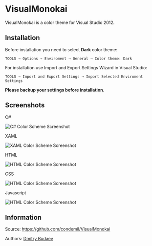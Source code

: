 # VisualMonokai

VisualMonokai is a color theme for Visual Studio 2012.

## Installation

Before installation you need to select **Dark** color theme:

	TOOLS → Options → Enviroment → General → Color theme: Dark

For installation use Import and Export Settings Wizard in Visual Studio:

	TOOLS → Import and Export Settings → Import Selected Enviroment Settings

**Please backup your settings before installation.**


## Screenshots

C#

![C# Color Scheme Screenshot][csharp]


XAML

![XAML Color Scheme Screenshot][xaml]


HTML

![HTML Color Scheme Screenshot][html]


CSS

![HTML Color Scheme Screenshot][css]


Javascript

![HTML Color Scheme Screenshot][js]

[csharp]:Screenshots/cs.png?raw=true
[xaml]:Screenshots/xaml.png?raw=true
[html]:Screenshots/html.png?raw=true
[css]:Screenshots/css.png?raw=true
[js]:Screenshots/js.png?raw=true


## Information

Source: https://github.com/condemil/VisualMonokai

Authors: [Dmitry Budaev](https://github.com/condemil/)
